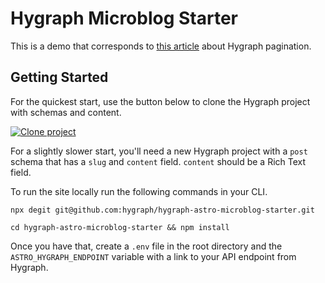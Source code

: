 # Hygraph Microblog Starter

This is a demo that corresponds to [this article](https://hygraph.com/blog/lazy-load-content-astro-hygraph-pagination) about Hygraph pagination. 

## Getting Started 

For the quickest start, use the button below to clone the Hygraph project with schemas and content. 

[![Clone project](https://hygraph.com/button)](https://app.hygraph.com/clone/17eb970b42d544c595b5772ba3614551?name=Microblog)


For a slightly slower start, you'll need a new Hygraph project with a `post` schema that has a `slug` and `content` field. `content` should be a Rich Text field.

To run the site locally run the following commands in your CLI.

```
npx degit git@github.com:hygraph/hygraph-astro-microblog-starter.git

cd hygraph-astro-microblog-starter && npm install
```

Once you have that, create a `.env` file in the root directory and the `ASTRO_HYGRAPH_ENDPOINT` variable with a link to your API endpoint from Hygraph.

